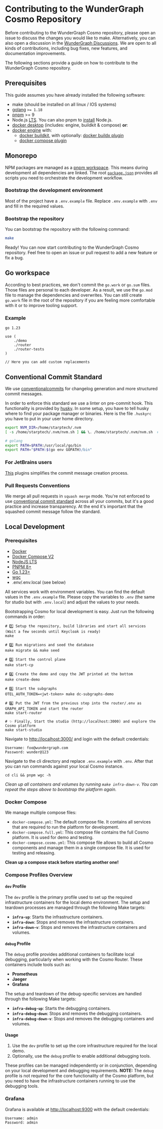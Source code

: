 # Contributing to the WunderGraph Cosmo Repository

Before contributing to the WunderGraph Cosmo repository, please open an issue to discuss the changes you would like to make. Alternatively, you can also open a discussion in the [WunderGraph Discussions](https://github.com/wundergraph/cosmo/discussions).
We are open to all kinds of contributions, including bug fixes, new features, and documentation improvements.

The following sections provide a guide on how to contribute to the WunderGraph Cosmo repository.

## Prerequisites

This guide assumes you have already installed the following software:

- make (should be installed on all linux / IOS systems)
- [golang](https://go.dev/dl/) `>= 1.18`
- [pnpm](https://pnpm.io/installation) >= 9
- Node.js [LTS](https://nodejs.org/en/about/releases/). You can also pnpm to [install](https://pnpm.io/cli/env) Node.js.
- [docker desktop](https://docs.docker.com/desktop/) (includes: engine, buildkit & compose) **or**:
- [docker engine](https://docs.docker.com/engine/) with:
    - [docker buildkit](https://docs.docker.com/build/buildkit/), with optionally: [docker buildx plugin](https://docs.docker.com/build/install-buildx/)
    - [docker compose plugin](https://docs.docker.com/compose/install/#scenario-two-install-the-compose-plugin)

## Monorepo

NPM packages are managed as a [pnpm workspace](https://pnpm.io/workspaces). This means during development all dependencies are linked.
The root [`package.json`](package.json) provides all scripts you need to orchestrate the development workflow.

### Bootstrap the development environment

Most of the project have a `.env.example` file. Replace `.env.example` with `.env` and fill in the required values.

### Bootstrap the repository

You can bootstrap the repository with the following command:

```bash
make
```

Ready! You can now start contributing to the WunderGraph Cosmo repository. Feel free to open an issue or pull request to add a new feature or fix a bug.

## Go workspace

According to best practices, we don't commit the `go.work` or `go.sum` files. Those files are personal to each developer. As a result, we use the `go.mod` file to manage the dependencies and overwrites. You can still create `go.work` file in the root of the repository if you are feeling more comfortable with it or to improve tooling support.

### Example

```
go 1.23

use (
	./demo
	./router
	./router-tests
)

// Here you can add custom replacements
```

## Conventional Commit Standard

We use [conventionalcommits](https://www.conventionalcommits.org/en/v1.0.0-beta.2/#why-use-conventional-commits) for changelog generation and more structured commit messages.

In order to enforce this standard we use a linter on pre-commit hook. This functionality is provided by [husky](https://typicode.github.io/husky/#/).
In some setup, you have to tell husky where to find your package manager or binaries. Here is the file `.huskyrc` you have to put in your user home directory.

```bash
export NVM_DIR=/home/starptech/.nvm
[ -s /home/starptech/.nvm/nvm.sh ] && \. /home/starptech/.nvm/nvm.sh  # This loads nvm

# golang
export PATH=$PATH:/usr/local/go/bin
export PATH="$PATH:$(go env GOPATH)/bin"
```

### For JetBrains users

[This](https://plugins.jetbrains.com/plugin/13389-conventional-commit) plugins simplifies the commit message creation process.

### Pull Requests Conventions

We merge all pull requests in `squash merge` mode. You're not enforced to use [conventional commit standard](https://www.conventionalcommits.org/en/v1.0.0-beta.2/#why-use-conventional-commits) across all your commits, but it's a good practice and increase transparency. At the end it's important that the squashed commit message follow the standard.

## Local Development

### Prerequisites

- [Docker](https://docs.docker.com/get-docker/)
- [Docker Compose V2](https://docs.docker.com/compose/install/)
- [NodeJS LTS](https://nodejs.org/en/download/)
- [PNPM 8+](https://pnpm.io/installation)
- [Go 1.23+](https://golang.org/doc/install)
- [wgc](https://www.npmjs.com/package/wgc)
- .env/.env.local (see below)

All services work with environment variables. You can find the default values in the `.env.example` file.
Please copy the variables to `.env` (the same for studio but with `.env.local`) and adjust the values to your needs.

Bootstrapping Cosmo for local development is easy. Just run the following commands in order:

```shell
# 1️⃣ Setup the repository, build libraries and start all services (Wait a few seconds until Keycloak is ready)
make

# 2️⃣ Run migrations and seed the database
make migrate && make seed

# 3️⃣ Start the control plane
make start-cp

# 4️⃣ Create the demo and copy the JWT printed at the bottom
make create-demo

# 5️⃣ Start the subgraphs
OTEL_AUTH_TOKEN=<jwt-token> make dc-subgraphs-demo

# 6️⃣ Put the JWT from the previous step into the router/.env as GRAPH_API_TOKEN and start the router
make start-router

# ✨ Finally, Start the studio (http://localhost:3000) and explore the Cosmo platform
make start-studio
```

Navigate to [http://localhost:3000/](http://localhost:3000/) and login with the default credentials:

```
Username: foo@wundergraph.com
Password: wunder@123
```

Navigate to the cli directory and replace `.env.example` with `.env`. After that you can run commands against your local Cosmo instance.

```shell
cd cli && pnpm wgc -h
```

_Clean up all containers and volumes by running `make infra-down-v`. You can repeat the steps above to bootstrap the platform again._

### Docker Compose

We manage multiple compose files:

- `docker-compose.yml`: The default compose file. It contains all services that are required to run the platform for development.
- `docker-compose.full.yml`: This compose file contains the full Cosmo platform. It is used for demo and testing.
- `docker-compose.cosmo.yml`: This compose file allows to build all Cosmo components and manage them in a single compose file. It is used for testing and releasing.

**Clean up a compose stack before starting another one!**

### Compose Profiles Overview

#### `dev` Profile

The `dev` profile is the primary profile used to set up the required infrastructure containers for the local demo environment. The setup and teardown processes are managed through the following Make targets:

- **`infra-up`**: Starts the infrastructure containers.
- **`infra-down`**: Stops and removes the infrastructure containers.
- **`infra-down-v`**: Stops and removes the infrastructure containers and volumes.

#### `debug` Profile

The `debug` profile provides additional containers to facilitate local debugging, particularly when working with the Cosmo Router. These containers include tools such as:

- **Prometheus**
- **Jaeger**
- **Grafana**

The setup and teardown of the debug-specific services are handled through the following Make targets:

- **`infra-debug-up`**: Starts the debugging containers.
- **`infra-debug-down`**: Stops and removes the debugging containers.
- **`infra-debug-down-v`**: Stops and removes the debugging containers and volumes.

#### Usage

1. Use the `dev` profile to set up the core infrastructure required for the local demo.
2. Optionally, use the `debug` profile to enable additional debugging tools.

These profiles can be managed independently or in conjunction, depending on your local development and debugging requirements.
**NOTE:** The `debug` profile is not required for the core functionality of the Cosmo platform, but you need to have the infrastructure containers running to use the debugging tools.

### Grafana

Grafana is available at [http://localhost:9300](http://localhost:9300) with the default credentials:

```
Username: admin
Password: admin
```
